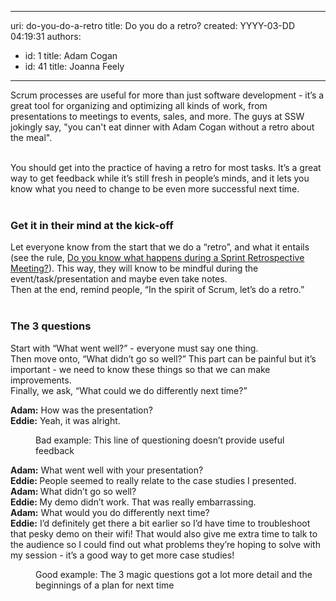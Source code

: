 

---
uri: do-you-do-a-retro
title: Do you do a retro?
created: YYYY-03-DD 04:19:31
authors:
  - id: 1
    title: Adam Cogan
  - id: 41
    title: Joanna Feely
---




<span class='intro'> ​Scrum processes are&#160;useful&#160;for more than just software development - it’s a great tool for organizing and optimizing all kinds of work, from presentations to meetings to events, sales, and more. The guys at SSW jokingly say, &quot;you can't eat dinner with Adam Cogan without a retro about the meal&quot;.<div><br></div><div>You should get into the practice of having a retro for most tasks. It’s a great way to get feedback while it’s still fresh in people’s minds, and it lets you know what you need to change to be even more successful next time.<br></div><div><br></div> </span>

<h3 class="ssw15-rteElement-H3">Get it in their mind at the kick-off​<br></h3><p>Let everyone know from the start that we do a “retro”, and what it entails (see the rule,&#160;<a href="/_layouts/15/FIXUPREDIRECT.ASPX?WebId=3dfc0e07-e23a-4cbb-aac2-e778b71166a2&amp;TermSetId=07da3ddf-0924-4cd2-a6d4-a4809ae20160&amp;TermId=4f02d28d-5375-4530-abcb-0b541683bcbc">Do you know what happens during a Sprint Retrospective Meeting?</a>). This way, they will know to be mindful during the event/task/presentation and maybe even take notes.<br>Then at the end, remind people, “In the spirit of Scrum, let’s do a retro.”<br>&#160;<br></p><h3 class="ssw15-rteElement-H3">The 3 questions​</h3><p>Start with “What went well?” - everyone must say one thing.<br>Then move onto, “What didn’t go so well?” This part can be painful but it’s important - we need to know these things so that we can make improvements.<br>Finally, we ask, “What could we do differently next time?”<br></p><p class="ssw15-rteElement-GreyBox"><b>Adam&#58;</b> How was the presentation?<br><b>Eddie&#58;</b> Yeah, it was alright.</p><dd class="ssw15-rteElement-FigureBad">Bad example&#58; This line of questioning doesn’t provide useful feedback​<br></dd><p class="ssw15-rteElement-GreyBox"><b>Adam&#58;</b> What went well with your presentation?<br><b>Eddie&#58; </b>People seemed to really relate to the case studies I presented.<br><b>Adam&#58; </b>What didn’t go so well?<br><b>Eddie&#58; </b>My demo didn’t work. That was really embarrassing.<br><b>Adam&#58;</b> What would you do differently next time?<br><b>Eddie&#58;</b> I’d definitely get there a bit earlier so I’d have time to troubleshoot that pesky demo on their wifi! That would also give me extra time to talk to the audience so I could find out what problems they’re hoping to solve with my session - it’s a good way to get more case studies!</p><dd class="ssw15-rteElement-FigureGood">Good example&#58; The 3 magic questions got a lot more detail and the beginnings of a plan for next time​<br><br></dd>


